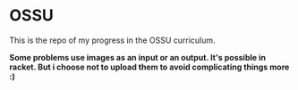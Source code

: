 # OSSU

This is the repo of my progress in the OSSU curriculum.

**Some problems use images as an input or an output. It's possible in racket.
  But i choose not to upload them to avoid complicating things more :)**
